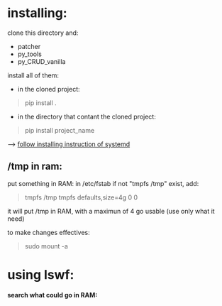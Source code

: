 
# installing:

clone this directory and:
 - patcher
 - py_tools
 - py_CRUD_vanilla

install all of them:  
* in the cloned project:
> pip install .

* in the directory that contant the cloned project:
> pip install project_name


--> [follow installing instruction of systemd](https://github.com/Pythux/lswf/tree/master/systemd)


## /tmp in ram:

put something in RAM:
in /etc/fstab
if not "tmpfs /tmp" exist, add:
> tmpfs   /tmp    tmpfs   defaults,size=4g        0       0

it will put /tmp in RAM, with a maximun of 4 go usable (use only what it need)

to make changes effectives:
> sudo mount -a


# using lswf:

#### search what could go in RAM:
> lswf scan

#### show frequently modified and already in RAM:
> lswf show

#### put file or directory in RAM:
> lswf ram <path>

#### put file or directory out of RAM:
> lswf ram --out <path>

